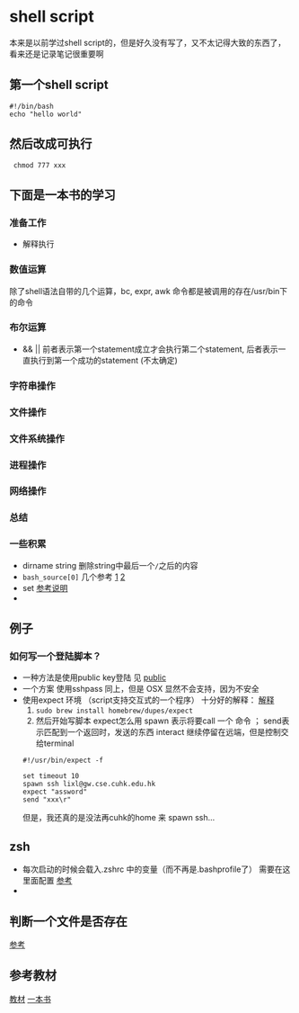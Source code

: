 # shell script
本来是以前学过shell script的，但是好久没有写了，又不太记得大致的东西了，看来还是记录笔记很重要啊

## 第一个shell script
```
#!/bin/bash
echo "hello world"
```

 
## 然后改成可执行
` chmod 777 xxx`

## 下面是一本书的学习
### 准备工作
* 解释执行

### 数值运算
除了shell语法自带的几个运算，bc, expr, awk 命令都是被调用的存在/usr/bin下的命令
### 布尔运算
* && ||  前者表示第一个statement成立才会执行第二个statement, 后者表示一直执行到第一个成功的statement (不太确定)

### 字符串操作
### 文件操作
### 文件系统操作
### 进程操作
### 网络操作
### 总结

### 一些积累
* dirname string   删除string中最后一个`/`之后的内容
* `bash_source[0]`  几个参考 [1](http://stackoverflow.com/questions/421772/how-can-a-bash-script-know-the-directory-it-is-installed-in-when-it-is-sourced-w) [2](http://stackoverflow.com/questions/59895/can-a-bash-script-tell-which-directory-it-is-stored-in)
* set  [参考说明](http://linuxcommand.org/lc3_man_pages/seth.html)
* 

## 例子
### 如何写一个登陆脚本？
* 一种方法是使用public key登陆 见 [public](http://serverfault.com/questions/241588/how-to-automate-ssh-login-with-password) 
* 一个方案
使用sshpass 同上，但是 OSX 显然不会支持，因为不安全
* 使用expect 环境 （script支持交互式的一个程序）
	十分好的解释： [解释](https://www.centos.bz/2013/07/expect-spawn-linux-expect-usage/)
	1. `sudo brew install homebrew/dupes/expect`
	2. 然后开始写脚本    expect怎么用
	spawn 表示将要call 一个 命令 ；
	send表示匹配到一个返回时，发送的东西 
	interact 继续停留在远端，但是控制交给terminal 
	```
	#!/usr/bin/expect -f
 
	set timeout 10
	spawn ssh lixl@gw.cse.cuhk.edu.hk
	expect "assword"
	send "xxx\r"
	```
	但是，我还真的是没法再cuhk的home 来 spawn ssh...


## zsh
* 每次启动的时候会载入.zshrc 中的变量（而不再是.bashprofile了） 需要在这里面配置 [参考](https://github.com/robbyrussell/oh-my-zsh/issues/3807)
* 


## 判断一个文件是否存在
[参考](http://www.neatstudio.com/show-2578-1.shtml)

## 参考教材 
[教材](http://tldp.org/LDP/abs/html/)
[一本书](http://www.tinylab.org/open-shell-book/)